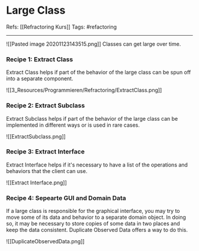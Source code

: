 # Large Class
Refs: [[Refractoring Kurs]]
Tags: #refactoring

---
![[Pasted image 20201123143515.png]]
Classes can get large over time. 

### Recipe 1: Extract Class
Extract Class helps if part of the behavior of the large class can be spun off into a separate component.

![[3_Resources/Programmieren/Refractoring/ExtractClass.png]]

### Recipe 2: Extract Subclass
Extract Subclass helps if part of the behavior of the large class can be implemented in different ways or is used in rare cases.

![[ExtractSubclass.png]]

### Recipe 3: Extract Interface
Extract Interface helps if it's necessary to have a list of the operations and behaviors that the client can use.

![[Extract Interface.png]]

### Recipe 4: Sepearte GUI and Domain Data
If a large class is responsible for the graphical interface, you may try to move some of its data and behavior to a separate domain object. In doing so, it may be necessary to store copies of some data in two places and keep the data consistent. Duplicate Observed Data offers a way to do this.

![[DuplicateObservedData.png]]
